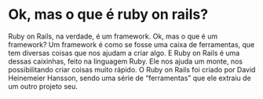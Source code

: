 # Ok, mas o que é ruby on rails?

Ruby on Rails, na verdade, é um framework. Ok, mas o que é um framework?
Um framework é como se fosse uma caixa de ferramentas, que tem diversas coisas que nos ajudam a criar algo. E Ruby on Rails é uma dessas caixinhas, feito na linguagem Ruby.
Ele nos ajuda um monte, nos possibilitando criar coisas muito rápido.
O Ruby on Rails foi criado por David Heinemeier Hansson, sendo uma série de “ferramentas” que ele extraiu de um outro projeto seu.

